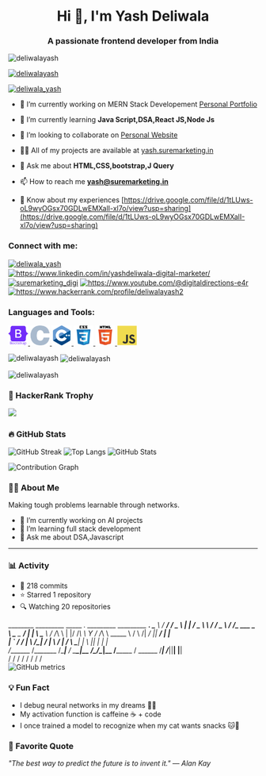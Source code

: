 <h1 align="center">Hi 👋, I'm Yash Deliwala</h1>
<h3 align="center">A passionate frontend developer from India</h3>

<p align="left"> <img src="https://komarev.com/ghpvc/?username=deliwalayash&label=Profile%20views&color=0e75b6&style=flat" alt="deliwalayash" /> </p>

<p align="left"> <a href="https://github.com/ryo-ma/github-profile-trophy"><img src="https://github-profile-trophy.vercel.app/?username=deliwalayash" alt="deliwalayash" /></a> </p>

<p align="left"> <a href="https://twitter.com/deliwala_yash" target="blank"><img src="https://img.shields.io/twitter/follow/deliwala_yash?logo=twitter&style=for-the-badge" alt="deliwala_yash" /></a> </p>

- 🔭 I’m currently working on MERN Stack Developement [Personal Portfolio](https://yash.suremarketing.in/)

- 🌱 I’m currently learning **Java Script,DSA,React JS,Node Js**

- 👯 I’m looking to collaborate on [Personal Website](suremarketing.in)

- 👨‍💻 All of my projects are available at [yash.suremarketing.in](yash.suremarketing.in)

- 💬 Ask me about **HTML,CSS,bootstrap,J Query**

- 📫 How to reach me **yash@suremarketing.in**

- 📄 Know about my experiences [https://drive.google.com/file/d/1tLUws-oL9wyOGsx70GDLwEMXalI-xl7o/view?usp=sharing](https://drive.google.com/file/d/1tLUws-oL9wyOGsx70GDLwEMXalI-xl7o/view?usp=sharing)

<h3 align="left">Connect with me:</h3>
<p align="left">
<a href="https://twitter.com/deliwala_yash" target="blank"><img align="center" src="https://raw.githubusercontent.com/rahuldkjain/github-profile-readme-generator/master/src/images/icons/Social/twitter.svg" alt="deliwala_yash" height="30" width="40" /></a>
<a href="https://linkedin.com/in/https://www.linkedin.com/in/yashdeliwala-digital-marketer/" target="blank"><img align="center" src="https://raw.githubusercontent.com/rahuldkjain/github-profile-readme-generator/master/src/images/icons/Social/linked-in-alt.svg" alt="https://www.linkedin.com/in/yashdeliwala-digital-marketer/" height="30" width="40" /></a>
<a href="https://instagram.com/suremarketing_digi" target="blank"><img align="center" src="https://raw.githubusercontent.com/rahuldkjain/github-profile-readme-generator/master/src/images/icons/Social/instagram.svg" alt="suremarketing_digi" height="30" width="40" /></a>
<a href="https://www.youtube.com/c/https://www.youtube.com/@digitaldirections-e4r" target="blank"><img align="center" src="https://raw.githubusercontent.com/rahuldkjain/github-profile-readme-generator/master/src/images/icons/Social/youtube.svg" alt="https://www.youtube.com/@digitaldirections-e4r" height="30" width="40" /></a>
<a href="https://www.hackerrank.com/profile/yashdeliwala10" target="blank"><img align="center" src="https://raw.githubusercontent.com/rahuldkjain/github-profile-readme-generator/master/src/images/icons/Social/hackerrank.svg" alt="https://www.hackerrank.com/profile/deliwalayash2" height="30" width="40" /></a>
</p>

<h3 align="left">Languages and Tools:</h3>
<p align="left"> <a href="https://getbootstrap.com" target="_blank" rel="noreferrer"> <img src="https://raw.githubusercontent.com/devicons/devicon/master/icons/bootstrap/bootstrap-plain-wordmark.svg" alt="bootstrap" width="40" height="40"/> </a> <a href="https://www.cprogramming.com/" target="_blank" rel="noreferrer"> <img src="https://raw.githubusercontent.com/devicons/devicon/master/icons/c/c-original.svg" alt="c" width="40" height="40"/> </a> <a href="https://www.w3schools.com/cpp/" target="_blank" rel="noreferrer"> <img src="https://raw.githubusercontent.com/devicons/devicon/master/icons/cplusplus/cplusplus-original.svg" alt="cplusplus" width="40" height="40"/> </a> <a href="https://www.w3schools.com/css/" target="_blank" rel="noreferrer"> <img src="https://raw.githubusercontent.com/devicons/devicon/master/icons/css3/css3-original-wordmark.svg" alt="css3" width="40" height="40"/> </a> <a href="https://www.w3.org/html/" target="_blank" rel="noreferrer"> <img src="https://raw.githubusercontent.com/devicons/devicon/master/icons/html5/html5-original-wordmark.svg" alt="html5" width="40" height="40"/> </a> <a href="https://developer.mozilla.org/en-US/docs/Web/JavaScript" target="_blank" rel="noreferrer"> <img src="https://raw.githubusercontent.com/devicons/devicon/master/icons/javascript/javascript-original.svg" alt="javascript" width="40" height="40"/> </a> </p>

<p><img align="left" src="https://github-readme-stats.vercel.app/api/top-langs?username=deliwalayash&show_icons=true&locale=en&layout=compact" alt="deliwalayash" /></p>

<p>&nbsp;<img align="center" src="https://github-readme-stats.vercel.app/api?username=deliwalayash&show_icons=true&locale=en" alt="deliwalayash" /></p>

<p><img align="center" src="https://github-readme-streak-stats.herokuapp.com/?user=deliwalayash&" alt="deliwalayash" /></p>

### 🧠 HackerRank Trophy

<img src="https://github.com/BEPb/BEPb/blob/main/src/hackerrank-logo.jpg" width="200"/>


### 🔥 GitHub Stats

![GitHub Streak](https://github-readme-streak-stats.herokuapp.com?user=deliwalayash&theme=tokyonight&hide_border=false)
![Top Langs](https://github-readme-stats.vercel.app/api/top-langs/?username=deliwalayash&layout=compact&theme=tokyonight)
![GitHub Stats](https://github-readme-stats.vercel.app/api?username=deliwalayash&show_icons=true&theme=tokyonight)

![Contribution Graph](https://github-readme-activity-graph.cyclic.app/graph?username=deliwalayash&theme=react-dark)

### 👨‍💻 About Me

Making tough problems learnable through networks.

- 🔭 I’m currently working on AI projects
- 🌱 I’m learning full stack development
- 💬 Ask me about DSA,Javascript

---

### 📊 Activity

- 🔁 218 commits
- ⭐ Starred 1 repository
- 🔍 Watching 20 repositories

________    _________   _____          ____.  _________   _________    ____________________________.________________________
\______ \  /   _____/  /  _  \        |    | /  _  \   \ /   /  _  \  /   _____/\_   ___ \______   \   \______   \__    ___/
 |    |  \ \_____  \  /  /_\  \       |    |/  /_\  \   Y   /  /_\  \ \_____  \ /    \  \/|       _/   ||     ___/ |    |   
 |    `   \/        \/    |    \  /\__|    /    |    \     /    |    \/        \\     \___|    |   \   ||    |     |    |   
/_______  /_______  /\____|__  /  \________\____|__  /\___/\____|__  /_______  / \______  /____|_  /___||____|     |____|   
        \/        \/         \/                    \/              \/        \/         \/       \/                         
![GitHub metrics](https://metrics.lecoq.io/deliwalayash?template=classic&isocalendar=1&languages=1&activity=1&introduction=1&followup=1)

### 💡 Fun Fact

- I debug neural networks in my dreams 🧠💤
- My activation function is caffeine ☕ + code
- I once trained a model to recognize when my cat wants snacks 🐱🍪

### 📜 Favorite Quote

_"The best way to predict the future is to invent it." — Alan Kay_




